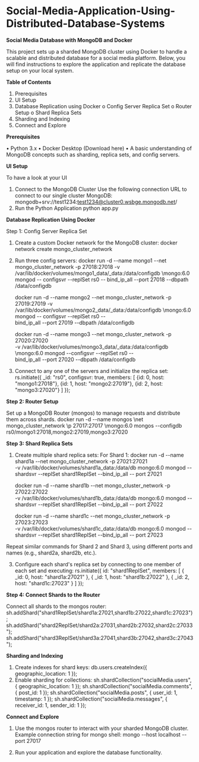 # Social-Media-Application-Using-Distributed-Database-Systems

**Social Media Database with MongoDB and Docker**

This project sets up a sharded MongoDB cluster using Docker to handle a scalable and distributed database for a social media platform. Below, you will find instructions to explore the application and replicate the database setup on your local system.

**Table of Contents**
1.	Prerequisites
2.	UI Setup
3.	Database Replication using Docker
     o	Config Server Replica Set
     o	Router Setup
     o	Shard Replica Sets
4.	Sharding and Indexing
5.	Connect and Explore


**Prerequisites**

•	Python 3.x
•	Docker Desktop (Download here)
•	A basic understanding of MongoDB concepts such as sharding, replica sets, and config servers.


**UI Setup**

To have a look at your UI 
1.	Connect to the MongoDB Cluster
Use the following connection URL to connect to our single cluster MongoDB:
    mongodb+srv://test1234:test1234@cluster0.wsbge.mongodb.net/
2.	Run the Python Application
    python app.py


**Database Replication Using Docker**

Step 1: Config Server Replica Set
1.	Create a custom Docker network for the MongoDB cluster:
         docker network create mongo_cluster_network
2.	Run three config servers:
       docker run -d --name mongo1 --net mongo_cluster_network -p 27018:27018 \-v     
       /var/lib/docker/volumes/mongo1_data/_data:/data/configdb \mongo:6.0 mongod --          configsvr --replSet rs0 -- 
       bind_ip_all --port 27018 --dbpath /data/configdb
  	
       docker run -d --name mongo2 --net mongo_cluster_network -p 27019:27019 \-v /var/lib/docker/volumes/mongo2_data/_data:/data/configdb \mongo:6.0 mongod --    configsvr --replSet rs0 --    
        bind_ip_all --port 27019 --dbpath /data/configdb

       docker run -d --name mongo3 --net mongo_cluster_network -p 27020:27020 \
       -v /var/lib/docker/volumes/mongo3_data/_data:/data/configdb \mongo:6.0 mongod --configsvr --replSet rs0 --      
       bind_ip_all --port 27020 --dbpath /data/configdb

4.	Connect to any one of the servers and initialize the replica set:
            rs.initiate({
                      _id: "rs0",
                      configsvr: true,
                       members: [
{id: 0, host: "mongo1:27018"},
{id: 1, host: "mongo2:27019"},
{id: 2, host: "mongo3:27020"}
]
                });


**Step 2: Router Setup**

Set up a MongoDB Router (mongos) to manage requests and distribute them across shards.
          docker run -d --name mongos \net mongo_cluster_network \p 27017:27017 \mongo:6.0 mongos --configdb             
          rs0/mongo1:27018,mongo2:27019,mongo3:27020


**Step 3: Shard Replica Sets**

1.	Create multiple shard replica sets:
For Shard 1:
    docker run -d --name shard1a --net mongo_cluster_network -p 27021:27021 \
    -v /var/lib/docker/volumes/shard1a_data:/data/db mongo:6.0 mongod --shardsvr --replSet shard1ReplSet --bind_ip_all --       port 27021

    docker run -d --name shard1b --net mongo_cluster_network -p 27022:27022 \
    -v /var/lib/docker/volumes/shard1b_data:/data/db mongo:6.0 mongod --shardsvr --replSet shard1ReplSet --bind_ip_all --       port 27022

    docker run -d --name shard1c --net mongo_cluster_network -p 27023:27023 \
    -v /var/lib/docker/volumes/shard1c_data:/data/db mongo:6.0 mongod --shardsvr --replSet shard1ReplSet --bind_ip_all --       port 27023
  	
Repeat similar commands for Shard 2 and Shard 3, using different ports and names (e.g., shard2a, shard2b, etc.).

3.	Configure each shard's replica set by connecting to one member of each set and executing:
      rs.initiate({
   			      id: "shard1ReplSet",
   			       members: [
{ _id: 0, host: "shard1a:27021" },
{ _id: 1, host: "shard1b:27022" },
{ _id: 2, host: "shard1c:27023" }
]
 });


**Step 4: Connect Shards to the Router**

Connect all shards to the mongos router:
    sh.addShard("shard1ReplSet/shard1a:27021,shard1b:27022,shard1c:27023");
    sh.addShard("shard2ReplSet/shard2a:27031,shard2b:27032,shard2c:27033");
    sh.addShard("shard3ReplSet/shard3a:27041,shard3b:27042,shard3c:27043");



**Sharding and Indexing**

1.	Create indexes for shard keys:
   db.users.createIndex({ geographic_location: 1 });
2.	Enable sharding for collections:
   sh.shardCollection("socialMedia.users", { geographic_location: 1 });
   sh.shardCollection("socialMedia.comments", { post_id: 1 });
   sh.shardCollection("socialMedia.posts", { user_id: 1, timestamp: 1 });
   sh.shardCollection("socialMedia.messages", { receiver_id: 1, sender_id: 1 });


**Connect and Explore**

1.	Use the mongos router to interact with your sharded MongoDB cluster. Example connection string for mongo shell:
    mongo --host localhost --port 27017

2.	Run your application and explore the database functionality.

